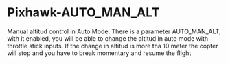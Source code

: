 # Pixhawk-AUTO_MAN_ALT
Manual altitud control in Auto Mode.
There is a parameter AUTO_MAN_ALT, with it enabled, you will be able to change the altitud in auto mode with throttle stick inputs. If the change in altitud is more tha 10 meter the copter will stop and you have to break momentary and resume the flight
